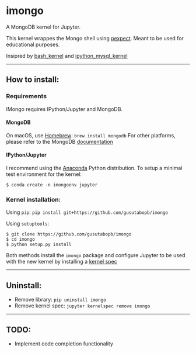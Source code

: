 # imongo
A MongoDB kernel for Jupyter.

This kernel wrappes the Mongo shell using 
[pexpect](https://github.com/pexpect/pexpect).
Meant to be used for educational purposes.

Insipred by [bash_kernel](https://github.com/takluyver/bash_kernel)
 and [ipython_mysql_kernel](https://github.com/mmisono/ipython_mysql_kernel)

-----------
## How to install:

### Requirements
IMongo requires IPython/Jupyter and MongoDB.

#### MongoDB
On macOS, use [Homebrew](http://brew.sh/): `brew install mongodb`
For other platforms, please refer to the MongoDB [documentation](https://docs.mongodb.com/manual/installation/) 

#### IPython/Jupyter
I recommend using the [Anaconda](https://www.continuum.io/downloads) Python distribution.
To setup a minimal test environment for the kernel:
```
$ conda create -n imongoenv jupyter
```

### Kernel installation:

Using `pip`: `pip install git+https://github.com/gusutabopb/imongo`

Using `setuptools`:
```
$ git clone https://github.com/gusutabopb/imongo
$ cd imongo
$ python setup.py install
```

Both methods install the `imongo` package and configure
Jupyter to be used with the new kernel by installing a 
[kernel spec](https://jupyter-client.readthedocs.io/en/latest/kernels.html#kernel-specs)

-----------

## Uninstall:

- Remove library: `pip uninstall imongo`
- Remove kernel spec: `jupyter kernelspec remove imongo`

-----------

## TODO:
- Implement code completion functionality
